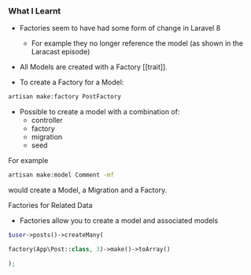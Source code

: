 ### What I Learnt
* Factories seem to have had some form of change in Laravel 8
	* For example they no longer reference the model (as shown in the Laracast episode)

* All Models are created with a Factory [[trait]].

*  To create a Factory for a Model:
```bash
artisan make:factory PostFactory
```

* Possible to create a model with a combination of:
	* controller
	* factory
	* migration
	* seed

For example
```bash
artisan make:model Comment -mf
```
would create a Model, a Migration and a Factory.

Factories for Related Data
* Factories allow you to create a model and associated models
```php
$user->posts()->createMany(

factory(App\Post::class, 3)->make()->toArray()

);
```
